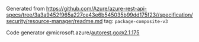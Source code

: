 Generated from https://github.com/Azure/azure-rest-api-specs/tree/3a3a9452f965a227ce43e6b545035b99dd175f23//specification/security/resource-manager/readme.md tag: `package-composite-v3`

Code generator @microsoft.azure/autorest.go@2.1.175


